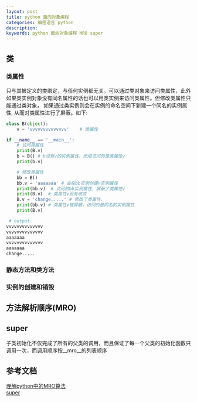 ```yaml
---
layout: post
title: python 面向对象编程
categories: 编程语言 python
description: 
keywords: python 面向对象编程 MRO super
---
```


## 类
### 类属性
只与其被定义的类绑定，与任何实例都无关。可以通过类对象来访问类属性，此外如果类实例对象没有同名属性的话也可以用类实例来访问类属性。但修改类属性只能通过类对象，
如果通过类实例则会在实例的命名空间下新建一个同名的实例属性, 从而对类属性进行了屏蔽。如下:
~~~ python
class B(object):
    v = 'vvvvvvvvvvvvvv'	# 类属性

if __name__ == '__main__':
	# 访问类属性
    print(B.v)
    b = B() # b没有v的实例属性，所用访问的是类属性v
    print(b.v)

    # 修改类属性
    bb = B()
    bb.v = 'aaaaaaa' # 会在bb实例创建v实例属性
    print(bb.v)  # 访问的bb实例属性，屏蔽了类属性v
    print(B.v)  # 类属性v没有改变
    B.v = 'change.....' # 修改了类属性，
    print(bb.v) # 类属性v被屏蔽，访问的是同名的实例属性
    print(B.v)

 # output
vvvvvvvvvvvvvv
vvvvvvvvvvvvvv
aaaaaaa
vvvvvvvvvvvvvv
aaaaaaa
change.....
~~~

### 静态方法和类方法

### 实例的创建和销毁


## 方法解析顺序(MRO)

## super
子类初始化不仅完成了所有的父类的调用，而且保证了每一个父类的初始化函数只调用一次，而调用顺序按__mro__的列表顺序


## 参考文档
[理解python中的MRO算法](http://python.jobbole.com/85685/)    
[super](https://rhettinger.wordpress.com/2011/05/26/super-considered-super/)


